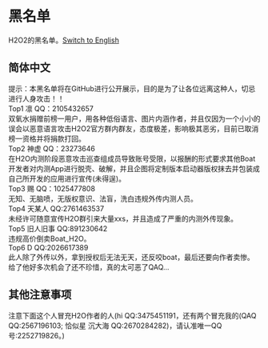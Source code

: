 #  黑名单
H2O2的黑名单。[Switch to English](./BLACKLIST_en.md)  
##  简体中文
提示：本黑名单将在GitHub进行公开展示，目的是为了让各位远离这种人，切忌进行人身攻击！！  
Top1 凛 QQ：2105432657  
双氧水捐赠前榜一用户，用各种低俗语言、图片内涵作者，并且仅因为一个小小的误会以恶意语言攻击H2O2官方群内群友，态度极差，影响极其恶劣，目前已取消榜一资格并将捐款打回。  
Top2 神虚 QQ：23273646  
在H2O内测阶段恶意攻击巡查组成员导致账号受限，以报酬的形式要求其他Boat开发者对内测App进行脱壳、破解，并且企图将定制版本启动器版权抹去并包装成自己所开发的应用进行宣传(未得逞)。    
Top3 赐 QQ：1025477808  
无知、无脑喷，无版权意识、法盲，洗白违规外传内测人员。  
Top4 天某人 QQ:2761463537  
未经许可随意宣传H2O群引来大量xxs，并且造成了严重的内测外传现象。  
Top5 旧人旧事 QQ:891230642  
违规高价倒卖Boat_H2O。  
Top6 D QQ:2026617389  
此人除了外传以外，拿到授权后无法无天，还反咬boat，最后还要向作者卖惨。给了他好多次机会了还不珍惜，真的太可恶了QAQ...   
##  其他注意事项
注意下面这个人冒充H2O作者的人(hi QQ:3475451191，还有两个冒充我的(QAQ QQ:2567196103; 恰似星 沉大海 QQ:2670284282)，请认准唯一QQ号:2252719826。)
